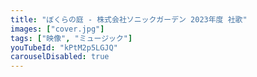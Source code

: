 ```yaml
---
title: "ぼくらの庭 - 株式会社ソニックガーデン 2023年度 社歌"
images: ["cover.jpg"]
tags: ["映像", "ミュージック"]
youTubeId: "kPtM2p5LGJQ"
carouselDisabled: true
---
```

